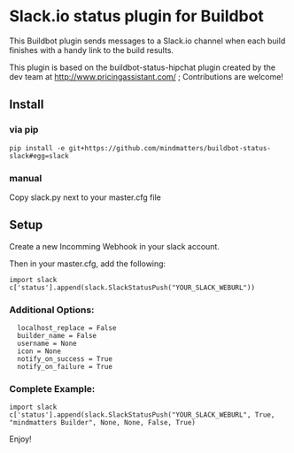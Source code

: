 Slack.io status plugin for Buildbot
===================================

This Buildbot plugin sends messages to a Slack.io channel when each build finishes with a handy link to the build results.

This plugin is based on the buildbot-status-hipchat plugin created by the dev team at http://www.pricingassistant.com/ ; Contributions are welcome!

## Install

### via pip

```
pip install -e git+https://github.com/mindmatters/buildbot-status-slack#egg=slack
```

### manual

Copy slack.py next to your master.cfg file


## Setup

Create a new Incomming Webhook in your slack account.

Then in your master.cfg, add the following:

```
import slack
c['status'].append(slack.SlackStatusPush("YOUR_SLACK_WEBURL"))
```

### Additional Options:
```
  localhost_replace = False
  builder_name = False
  username = None
  icon = None
  notify_on_success = True
  notify_on_failure = True
```

### Complete Example:

```
import slack
c['status'].append(slack.SlackStatusPush("YOUR_SLACK_WEBURL", True, "mindmatters Builder", None, None, False, True)
```

Enjoy!


